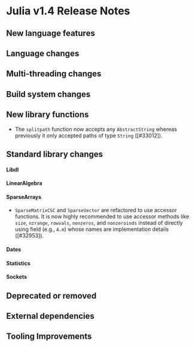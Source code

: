 Julia v1.4 Release Notes
========================

New language features
---------------------


Language changes
----------------


Multi-threading changes
-----------------------


Build system changes
--------------------


New library functions
---------------------

* The `splitpath` function now accepts any `AbstractString` whereas previously it only accepted paths of type `String` ([#33012]).


Standard library changes
------------------------


#### Libdl


#### LinearAlgebra


#### SparseArrays

* `SparseMatrixCSC` and `SparseVector` are refactored to use accessor functions.  It is now
  highly recommended to use accessor methods like `size`, `nzrange`, `rowvals`, `nonzeros`,
  and `nonzeroinds` instead of directly using field (e.g., `A.m`) whose names are
  implementation details ([#32953]).


#### Dates


#### Statistics


#### Sockets


Deprecated or removed
---------------------


External dependencies
---------------------

Tooling Improvements
---------------------


<!--- generated by NEWS-update.jl: -->
